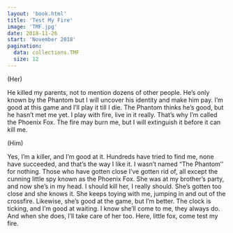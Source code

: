 ```yaml
---
layout: 'book.html'
title: 'Test My Fire'
image: 'TMF.jpg'
date: 2018-11-26
start: 'November 2018'
pagination:
  data: collections.TMF
  size: 12
---
```


(Her)

He killed my parents, not to mention dozens of other people. He’s only known by the Phantom but I will uncover his identity and make him pay. I’m good at this game and I’ll play it till I die. The Phantom thinks he’s good, but he hasn’t met me yet. I play with fire, live in it really. That’s why I’m called the Phoenix Fox. The fire may burn me, but I will extinguish it before it can kill me.

(Him)

Yes, I’m a killer, and I’m good at it. Hundreds have tried to find me, none have succeeded, and that’s the way I like it. I wasn’t named “The Phantom’’ for nothing. Those who have gotten close I’ve gotten rid of, all except the cunning little spy known as the Phoenix Fox. She was at my brother’s party, and now she’s in my head. I should kill her, I really should. She’s gotten too close and she knows it. She keeps toying with me, jumping in and out of the crossfire. Likewise, she’s good at the game, but I’m better. The clock is ticking, and I’m good at waiting. I know she’ll come to me, they always do. And when she does, I’ll take care of her too. Here, little fox, come test my fire.
